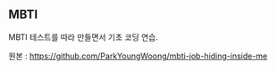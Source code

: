 ## MBTI
MBTI 테스트를 따라 만들면서 기초 코딩 연습.

원본 : <https://github.com/ParkYoungWoong/mbti-job-hiding-inside-me>